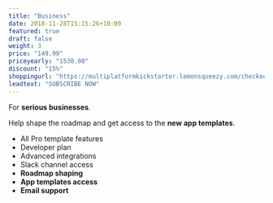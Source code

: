 ```yaml
---
title: "Business"
date: 2018-11-28T15:15:26+10:00
featured: true
draft: false
weight: 3
price: "149.99"
priceyearly: "1530.00"
discount: "15%"
shoppingurl: "https://multiplatformkickstarter.lemonsqueezy.com/checkout/buy/e079be3b-613d-4f2a-a117-197f12c98586"
leadtext: "SUBSCRIBE NOW"
---
```


For **serious businesses**. 

Help shape the roadmap and get access to the **new app templates**.

* All Pro template features
* Developer plan
* Advanced integrations
* Slack channel access
* **Roadmap shaping**
* **App templates access**
* **Email support**
